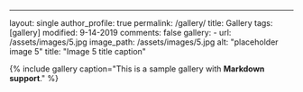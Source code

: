 ---
layout: single
author_profile: true
permalink: /gallery/
title: Gallery
tags: [gallery]
modified: 9-14-2019
comments: false
gallery:
    - url: /assets/images/5.jpg
    image_path: /assets/images/5.jpg
    alt: "placeholder image 5"
    title: "Image 5 title caption"
  

{% include gallery caption="This is a sample gallery with **Markdown support**." %}

